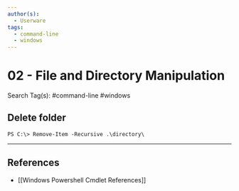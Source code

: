 ```yaml
---
author(s):
  - Userware
tags:
  - command-line
  - windows
---
```

# 02 - File and Directory Manipulation

Search Tag(s): #command-line #windows

## Delete folder

`PS C:\> Remove-Item -Recursive .\directory\`

---
## References

- [[Windows Powershell Cmdlet References]]
